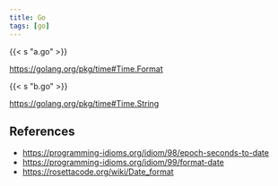 ```yaml
---
title: Go
tags: [go]
---
```


{{< s "a.go" >}}

<https://golang.org/pkg/time#Time.Format>

{{< s "b.go" >}}

<https://golang.org/pkg/time#Time.String>

## References

- <https://programming-idioms.org/idiom/98/epoch-seconds-to-date>
- <https://programming-idioms.org/idiom/99/format-date>
- <https://rosettacode.org/wiki/Date_format>
